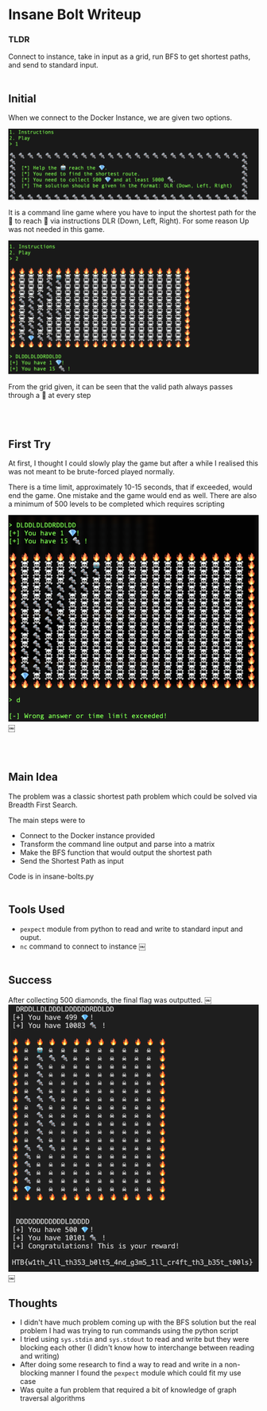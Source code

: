 # Insane Bolt Writeup

### **TLDR**

Connect to instance, take in input as a grid, run BFS to get shortest paths, and send to standard input.
<br /><br />

## Initial

When we connect to the Docker Instance, we are given two options.

![Starting Prompt](./images/1.png)

It is a command line game where you have to input the shortest path for the 🤖 to reach 💎 via instructions DLR (Down, Left, Right). For some reason Up was not needed in this game.

![Basic Idea](./images/3.png)

From the grid given, it can be seen that the valid path always passes through a 🔩 at every step

<br /><br />

## First Try

At first, I thought I could slowly play the game but after a while I realised this was not meant to be brute-forced played normally.

There is a time limit, approximately 10-15 seconds, that if exceeded, would end the game. One mistake and the game would end as well. There are also a minimum of 500 levels to be completed which requires scripting

![Shouldn't be brute forced](./images/4.png)￼

<br /><br />

## Main Idea

The problem was a classic shortest path problem which could be solved via Breadth First Search.

The main steps were to

- Connect to the Docker instance provided
- Transform the command line output and parse into a matrix
- Make the BFS function that would output the shortest path
- Send the Shortest Path as input

Code is in insane-bolts.py
<br /><br />

## Tools Used

- `pexpect` module from python to read and write to standard input and ouput.
- `nc` command to connect to instance
  ￼
  <br /><br />

## Success

After collecting 500 diamonds, the final flag was outputted.
￼
![Shouldn't be brute forced](./images/5.png)￼

## Thoughts

- I didn't have much problem coming up with the BFS solution but the real problem I had was trying to run commands using the python script
- I tried using `sys.stdin` and `sys.stdout` to read and write but they were blocking each other (I didn't know how to interchange between reading and writing)
- After doing some research to find a way to read and write in a non-blocking manner I found the `pexpect` module which could fit my use case
- Was quite a fun problem that required a bit of knowledge of graph traversal algorithms
